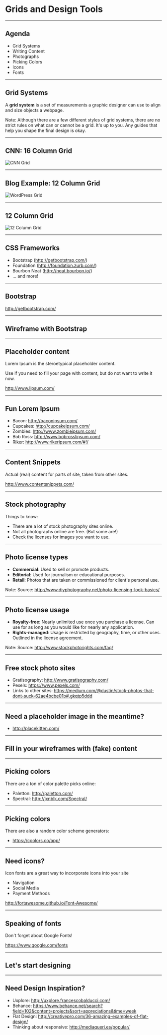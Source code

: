 # Grids and Design Tools

---

## Agenda

* Grid Systems
* Writing Content
* Photographs
* Picking Colors
* Icons
* Fonts

---

## Grid Systems

A __grid system__ is a set of measurements a graphic designer can use to align and size objects a webpage.

Note:
Although there are a few different styles of grid systems, there are no strict rules on what can or cannot be a grid. It's up to you. Any guides that help you shape the final design is okay.

---

## CNN: 16 Column Grid

![CNN Grid](images/cnn.png)

---

## Blog Example: 12 Column Grid

![WordPress Grid](images/brandford.jpg)

---

## 12 Column Grid

![12 Column Grid](images/12-column-grid.png)

---

## CSS Frameworks

* Bootstrap (http://getbootstrap.com/)
* Foundation (http://foundation.zurb.com/)
* Bourbon Neat (http://neat.bourbon.io/)
* ... and more!

---

## Bootstrap

http://getbootstrap.com/

---

## Wireframe with Bootstrap

---

## Placeholder content

Lorem Ipsum is the steroetypical placeholder content.  

Use if you need to fill your page with content, but do not want to write it now.

http://www.lipsum.com/

---

## Fun Lorem Ipsum

* Bacon: http://baconipsum.com/
* Cupcakes: http://cupcakeipsum.com/
* Zombies: http://www.zombieipsum.com/
* Bob Ross: http://www.bobrosslipsum.com/
* Riker: http://www.rikeripsum.com/#!/

---

## Content Snippets

Actual (real) content for parts of site, taken from other sites.

http://www.contentsnippets.com/

---

## Stock photography

Things to know:

- There are a lot of stock photography sites online.
- Not all photographs online are free. (But some are!)
- Check the licenses for images you want to use.

---

## Photo license types

* __Commercial__: Used to sell or promote products.
* __Editorial__: Used for journalism or educational purposes.
* __Retail__: Photos that are taken or commissioned for client's personal use.

Note:
Source: http://www.diyphotography.net/photo-licensing-look-basics/

---

## Photo license usage

* __Royalty-free__: Nearly unlimited use once you purchase a license.  Can use for as long as you would like for nearly any application.
* __Rights-managed__: Usage is restricted by geography, time, or other uses. Outlined in the license agreement.

Note:
Source: http://www.stockphotorights.com/faq/

---

## Free stock photo sites

* Gratisography: http://www.gratisography.com/
* Pexels: https://www.pexels.com/
* Links to other sites: https://medium.com/@dustin/stock-photos-that-dont-suck-62ae4bcbe01b#.gkqtp5ddd

---

## Need a placeholder image in the meantime?

* http://placekitten.com/

---

## Fill in your wireframes with (fake) content

---

## Picking colors

There are a ton of color palette picks online:

* Paletton: http://paletton.com/
* Spectral: http://jxnblk.com/Spectral/

---

## Picking colors

There are also a random color scheme generators:

* https://coolors.co/app/



---

## Need icons?

Icon fonts are a great way to incorporate icons into your site

* Navigation
* Social Media
* Payment Methods

http://fortawesome.github.io/Font-Awesome/

---

## Speaking of fonts

Don't forget about Google Fonts!

https://www.google.com/fonts

---

## Let's start designing

---

## Need Design Inspiration?

* Uxplore: http://uxplore.francescobalducci.com/
* Behance: https://www.behance.net/search?field=102&content=projects&sort=appreciations&time=week
* Flat Design: http://creativepro.com/36-amazing-examples-of-flat-design/
* Thinking about responsive: http://mediaqueri.es/popular/
